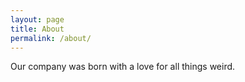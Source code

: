 ```yaml
---
layout: page
title: About
permalink: /about/
---
```


Our company was born with a love for all things weird.
